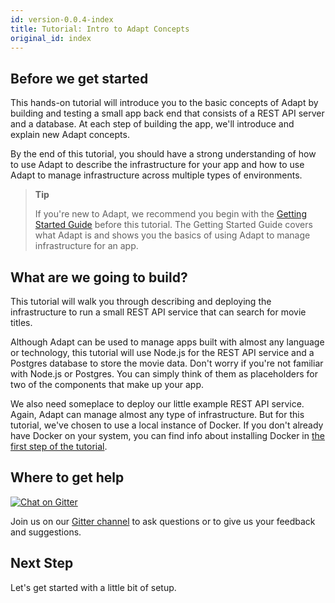 ```yaml
---
id: version-0.0.4-index
title: Tutorial: Intro to Adapt Concepts
original_id: index
---
```


<!-- DOCTOC SKIP -->

## Before we get started

This hands-on tutorial will introduce you to the basic concepts of Adapt by building and testing a small app back end that consists of a REST API server and a database.
At each step of building the app, we'll introduce and explain new Adapt concepts.

By the end of this tutorial, you should have a strong understanding of how to use Adapt to describe the infrastructure for your app and how to use Adapt to manage infrastructure across multiple types of environments.

> **Tip**
>
> If you're new to Adapt, we recommend you begin with the [Getting Started Guide](/docs/getting_started) before this tutorial.
> The Getting Started Guide covers what Adapt is and shows you the basics of using Adapt to manage infrastructure for an app.

## What are we going to build?

This tutorial will walk you through describing and deploying the infrastructure to run a small REST API service that can search for movie titles.

Although Adapt can be used to manage apps built with almost any language or technology, this tutorial will use Node.js for the REST API service and a Postgres database to store the movie data.
Don't worry if you're not familiar with Node.js or Postgres.
You can simply think of them as placeholders for two of the components that make up your app.

We also need someplace to deploy our little example REST API service.
Again, Adapt can manage almost any type of infrastructure.
But for this tutorial, we've chosen to use a local instance of Docker.
If you don't already have Docker on your system, you can find info about installing Docker in [the first step of the tutorial](/docs/tutorial_concepts/setup).

## Where to get help

<a href="https://gitter.im/UnboundedSystems/Adapt"><img class="remove-margin" src="https://badges.gitter.im/UnboundedSystems/Adapt.svg" alt="Chat on Gitter" /></a>

Join us on our [Gitter channel](https://gitter.im/UnboundedSystems/Adapt) to ask questions or to give us your feedback and suggestions.

## Next Step

Let's get started with a little bit of setup.

